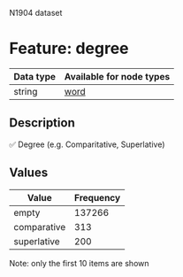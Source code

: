 <p>N1904 dataset</p>

<h1>Feature: degree</h1>

<table>
<thead>
<tr>
  <th>Data type</th>
  <th>Available for node types</th>
</tr>
</thead>
<tbody>
<tr>
  <td>string</td>
  <td><A HREF="featurebynodetype.md#word">word</A></td>
</tr>
</tbody>
</table>

<h2>Description</h2>

<p>✅ Degree (e.g. Comparitative, Superlative)</p>

<h2>Values</h2>

<table>
<thead>
<tr>
  <th>Value</th>
  <th>Frequency</th>
</tr>
</thead>
<tbody>
<tr>
  <td>empty</td>
  <td>137266</td>
</tr>
<tr>
  <td>comparative</td>
  <td>313</td>
</tr>
<tr>
  <td>superlative</td>
  <td>200</td>
</tr>
</tbody>
</table>

<p>Note: only the first 10 items are shown</p>
